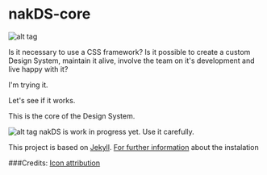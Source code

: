 # nakDS-core
![alt tag](https://github.com/nabaroa/nakDS/blob/master/docs/assets/cover.png)

Is it necessary to use a CSS framework? Is it possible to create a custom Design System, maintain it alive, involve the team on it's development and live happy with it?

I'm trying it.

Let's see if it works.

This is the core of the Design System.

![alt tag](https://raw.githubusercontent.com/nabaroa/nakDS/88fae463bcd747147683a296211fb212dc1d9f63/images/nakds-desktop.jpg)
nakDS is work in progress yet. Use it carefully.

This project is based on [Jekyll](https://jekyllrb.com/). [For further information](https://jekyllrb.com/docs/installation/) about the instalation

###Credits:
[Icon attribution](https://thenounproject.com/search/?q=connect&i=139022)
